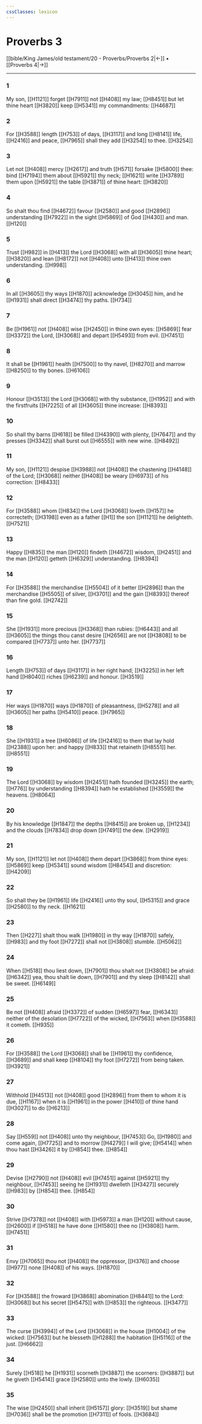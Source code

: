 ```yaml
---
cssClasses: lexicon
---
```

# Proverbs 3

[[bible/King James/old testament/20 - Proverbs/Proverbs 2|←]] • [[Proverbs 4|→]]

---

### 1
My son, [[H1121]] forget [[H7911]] not [[H408]] my law; [[H8451]] but let thine heart [[H3820]] keep [[H5341]] my commandments: [[H4687]]

### 2
For [[H3588]] length [[H753]] of days, [[H3117]] and long [[H8141]] life, [[H2416]] and peace, [[H7965]] shall they add [[H3254]] to thee. [[H3254]]

### 3
Let not [[H408]] mercy [[H2617]] and truth [[H571]] forsake [[H5800]] thee: bind [[H7194]] them about [[H5921]] thy neck; [[H1621]] write [[H3789]] them upon [[H5921]] the table [[H3871]] of thine heart: [[H3820]]

### 4
So shalt thou find [[H4672]] favour [[H2580]] and good [[H2896]] understanding [[H7922]] in the sight [[H5869]] of God [[H430]] and man. [[H120]]

### 5
Trust [[H982]] in [[H413]] the Lord [[H3068]] with all [[H3605]] thine heart; [[H3820]] and lean [[H8172]] not [[H408]] unto [[H413]] thine own understanding. [[H998]]

### 6
In all [[H3605]] thy ways [[H1870]] acknowledge [[H3045]] him, and he [[H1931]] shall direct [[H3474]] thy paths. [[H734]]

### 7
Be [[H1961]] not [[H408]] wise [[H2450]] in thine own eyes: [[H5869]] fear [[H3372]] the Lord, [[H3068]] and depart [[H5493]] from evil. [[H7451]]

### 8
It shall be [[H1961]] health [[H7500]] to thy navel, [[H8270]] and marrow [[H8250]] to thy bones. [[H6106]]

### 9
Honour [[H3513]] the Lord [[H3068]] with thy substance, [[H1952]] and with the firstfruits [[H7225]] of all [[H3605]] thine increase: [[H8393]]

### 10
So shall thy barns [[H618]] be filled [[H4390]] with plenty, [[H7647]] and thy presses [[H3342]] shall burst out [[H6555]] with new wine. [[H8492]]

### 11
My son, [[H1121]] despise [[H3988]] not [[H408]] the chastening [[H4148]] of the Lord; [[H3068]] neither [[H408]] be weary [[H6973]] of his correction: [[H8433]]

### 12
For [[H3588]] whom [[H834]] the Lord [[H3068]] loveth [[H157]] he correcteth; [[H3198]] even as a father [[H1]] the son [[H1121]] he delighteth. [[H7521]]

### 13
Happy [[H835]] the man [[H120]] findeth [[H4672]] wisdom, [[H2451]] and the man [[H120]] getteth [[H6329]] understanding. [[H8394]]

### 14
For [[H3588]] the merchandise [[H5504]] of it better [[H2896]] than the merchandise [[H5505]] of silver, [[H3701]] and the gain [[H8393]] thereof than fine gold. [[H2742]]

### 15
She [[H1931]] more precious [[H3368]] than rubies: [[H6443]] and all [[H3605]] the things thou canst desire [[H2656]] are not [[H3808]] to be compared [[H7737]] unto her. [[H7737]]

### 16
Length [[H753]] of days [[H3117]] in her right hand; [[H3225]] in her left hand [[H8040]] riches [[H6239]] and honour. [[H3519]]

### 17
Her ways [[H1870]] ways [[H1870]] of pleasantness, [[H5278]] and all [[H3605]] her paths [[H5410]] peace. [[H7965]]

### 18
She [[H1931]] a tree [[H6086]] of life [[H2416]] to them that lay hold [[H2388]] upon her: and happy [[H833]] that retaineth [[H8551]] her. [[H8551]]

### 19
The Lord [[H3068]] by wisdom [[H2451]] hath founded [[H3245]] the earth; [[H776]] by understanding [[H8394]] hath he established [[H3559]] the heavens. [[H8064]]

### 20
By his knowledge [[H1847]] the depths [[H8415]] are broken up, [[H1234]] and the clouds [[H7834]] drop down [[H7491]] the dew. [[H2919]]

### 21
My son, [[H1121]] let not [[H408]] them depart [[H3868]] from thine eyes: [[H5869]] keep [[H5341]] sound wisdom [[H8454]] and discretion: [[H4209]]

### 22
So shall they be [[H1961]] life [[H2416]] unto thy soul, [[H5315]] and grace [[H2580]] to thy neck. [[H1621]]

### 23
Then [[H227]] shalt thou walk [[H1980]] in thy way [[H1870]] safely, [[H983]] and thy foot [[H7272]] shall not [[H3808]] stumble. [[H5062]]

### 24
When [[H518]] thou liest down, [[H7901]] thou shalt not [[H3808]] be afraid: [[H6342]] yea, thou shalt lie down, [[H7901]] and thy sleep [[H8142]] shall be sweet. [[H6149]]

### 25
Be not [[H408]] afraid [[H3372]] of sudden [[H6597]] fear, [[H6343]] neither of the desolation [[H7722]] of the wicked, [[H7563]] when [[H3588]] it cometh. [[H935]]

### 26
For [[H3588]] the Lord [[H3068]] shall be [[H1961]] thy confidence, [[H3689]] and shall keep [[H8104]] thy foot [[H7272]] from being taken. [[H3921]]

### 27
Withhold [[H4513]] not [[H408]] good [[H2896]] from them to whom it is due, [[H1167]] when it is [[H1961]] in the power [[H410]] of thine hand [[H3027]] to do [[H6213]]

### 28
Say [[H559]] not [[H408]] unto thy neighbour, [[H7453]] Go, [[H1980]] and come again, [[H7725]] and to morrow [[H4279]] I will give; [[H5414]] when thou hast [[H3426]] it by [[H854]] thee. [[H854]]

### 29
Devise [[H2790]] not [[H408]] evil [[H7451]] against [[H5921]] thy neighbour, [[H7453]] seeing he [[H1931]] dwelleth [[H3427]] securely [[H983]] by [[H854]] thee. [[H854]]

### 30
Strive [[H7378]] not [[H408]] with [[H5973]] a man [[H120]] without cause, [[H2600]] if [[H518]] he have done [[H1580]] thee no [[H3808]] harm. [[H7451]]

### 31
Envy [[H7065]] thou not [[H408]] the oppressor, [[H376]] and choose [[H977]] none [[H408]] of his ways. [[H1870]]

### 32
For [[H3588]] the froward [[H3868]] abomination [[H8441]] to the Lord: [[H3068]] but his secret [[H5475]] with [[H853]] the righteous. [[H3477]]

### 33
The curse [[H3994]] of the Lord [[H3068]] in the house [[H1004]] of the wicked: [[H7563]] but he blesseth [[H1288]] the habitation [[H5116]] of the just. [[H6662]]

### 34
Surely [[H518]] he [[H1931]] scorneth [[H3887]] the scorners: [[H3887]] but he giveth [[H5414]] grace [[H2580]] unto the lowly. [[H6035]]

### 35
The wise [[H2450]] shall inherit [[H5157]] glory: [[H3519]] but shame [[H7036]] shall be the promotion [[H7311]] of fools. [[H3684]]